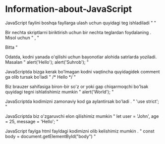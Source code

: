 # Information-about-JavaScript

JavaScript faylini boshqa fayllarga ulash uchun quyidagi teg ishladiladi " <script> "

Agar bizda juda ko'p JavaScript kodi bo'lsa , uni alohida faylga qo'yishimiz mumkin. Misol uchun " <script src="/path/to/script.js"></script> "

Bir nechta skriptlarni biriktirish uchun bir nechta teglardan foydalaning . Misol uchun " <script src="/js/script1.js"></script> , <script src="/js/script2.js"></script> "

Bitta <script>tegda atribut ham, kod ham bo‘lishi mumkin emas.

JavaScript faylni html faylga ulash uchun quyidagi tegni ishlatishingiz kerak bo'ladi " <script src="main.js"></script> "

Odatda, kodni yanada o'qilishi uchun bayonotlar alohida satrlarda yoziladi. Masalan " alert('Hello'); alert('Suhrob'); "

JavaScriptda bizga kerak bo'lmagan kodni vaqtincha quyidagidek comment ga olib tursak bo'ladi " /* Hello */ "

Biz brauzer sahifasiga biron-bir so'z or yoki gap chiqarmoqchi bo'lsak quyidagi tegni ishlatishimiz mumkin " alert('World'); "

JavaScriptda kodimizni zamonaviy kod ga aylantirsak bo'ladi . " 'use strict'; "

JavaScriptda biz o'zgaruvchi elon qilishimiz mumkin " let user = 'John', age = 25, message = 'Hello'; "

JavaScript faylga html fayldagi kodimizni olib kelishimiz mumkin . " const  body = document.getElementById("body") "
